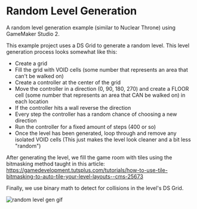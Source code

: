 # Random Level Generation
A random level generation example (similar to Nuclear Throne) using GameMaker Studio 2.

This example project uses a DS Grid to generate a random level. This level generation process looks somewhat like this:
- Create a grid
- Fill the grid with VOID cells (some number that represents an area that can't be walked on)
- Create a controller at the center of the grid
- Move the controller in a direction (0, 90, 180, 270) and create a FLOOR cell (some number that represents an area that CAN be walked on) in each location
- If the controller hits a wall reverse the direction
- Every step the controller has a random chance of choosing a new direction
- Run the controller for a fixed amount of steps (400 or so)
- Once the level has been generated, loop through and remove any isolated VOID cells (This just makes the level look cleaner and a bit less "random")

After generating the level, we fill the game room with tiles using the bitmasking method taught in this article: https://gamedevelopment.tutsplus.com/tutorials/how-to-use-tile-bitmasking-to-auto-tile-your-level-layouts--cms-25673

Finally, we use binary math to detect for collisions in the level's DS Grid.

![random level gen gif](https://user-images.githubusercontent.com/35774957/35686554-c1e73e1c-0729-11e8-84e7-f71b29f87354.gif)
